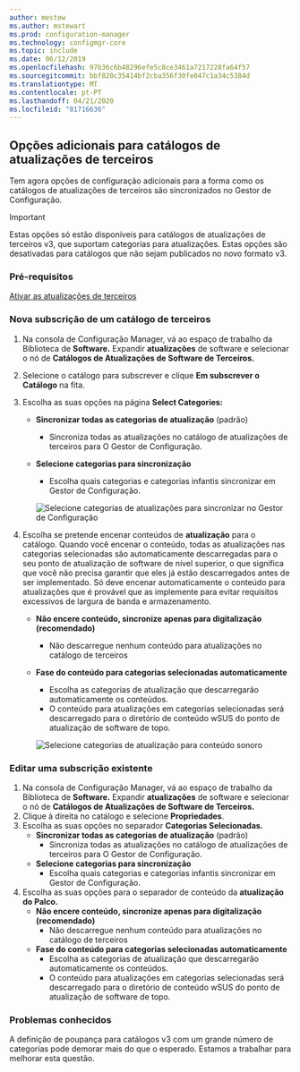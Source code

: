 ```yaml
---
author: mestew
ms.author: mstewart
ms.prod: configuration-manager
ms.technology: configmgr-core
ms.topic: include
ms.date: 06/12/2019
ms.openlocfilehash: 97b36c6b48296efe5c8ce3461a7217228fa64f57
ms.sourcegitcommit: bbf820c35414bf2cba356f30fe047c1a34c5384d
ms.translationtype: MT
ms.contentlocale: pt-PT
ms.lasthandoff: 04/21/2020
ms.locfileid: "81716636"
---
```

## <a name="additional-options-for-third-party-update-catalogs"></a>Opções adicionais para catálogos de atualizações de terceiros

Tem agora opções de configuração adicionais para a forma como os catálogos de atualizações de terceiros são sincronizados no Gestor de Configuração. 

> [!IMPORTANT]
> Estas opções só estão disponíveis para catálogos de atualizações de terceiros v3, que suportam categorias para atualizações. Estas opções são desativadas para catálogos que não sejam publicados no novo formato v3.

### <a name="prerequisites"></a>Pré-requisitos

[Ativar as atualizações de terceiros](https://docs.microsoft.com/sccm/sum/deploy-use/third-party-software-updates)

### <a name="new-subscription-to-a-third-party-catalog"></a>Nova subscrição de um catálogo de terceiros

1. Na consola de Configuração Manager, vá ao espaço de trabalho da Biblioteca de **Software.** Expandir **atualizações** de software e selecionar o nó de **Catálogos de Atualizações de Software de Terceiros.**
1. Selecione o catálogo para subscrever e clique **Em subscrever o Catálogo** na fita.
1. Escolha as suas opções na página **Select Categories:**

   - **Sincronizar todas as categorias de atualização** (padrão)
       - Sincroniza todas as atualizações no catálogo de atualizações de terceiros para O Gestor de Configuração.
   -  **Selecione categorias para sincronização**
       - Escolha quais categorias e categorias infantis sincronizar em Gestor de Configuração.

      ![Selecione categorias de atualizações para sincronizar no Gestor de Configuração](../../media/4469002-select-categories-for-sync.png)

1. Escolha se pretende encenar conteúdos de **atualização** para o catálogo. Quando você encenar o conteúdo, todas as atualizações nas categorias selecionadas são automaticamente descarregadas para o seu ponto de atualização de software de nível superior, o que significa que você não precisa garantir que eles já estão descarregados antes de ser implementado. Só deve encenar automaticamente o conteúdo para atualizações que é provável que as implemente para evitar requisitos excessivos de largura de banda e armazenamento.

   - **Não encere conteúdo, sincronize apenas para digitalização (recomendado)**
     - Não descarregue nenhum conteúdo para atualizações no catálogo de terceiros
   - **Fase do conteúdo para categorias selecionadas automaticamente**
     - Escolha as categorias de atualização que descarregarão automaticamente os conteúdos.
     - O conteúdo para atualizações em categorias selecionadas será descarregado para o diretório de conteúdo wSUS do ponto de atualização de software de topo.

      ![Selecione categorias de atualização para conteúdo sonoro](../../media/4469002-stage-content.png)

### <a name="edit-an-existing-subscription"></a>Editar uma subscrição existente

1. Na consola de Configuração Manager, vá ao espaço de trabalho da Biblioteca de **Software.** Expandir **atualizações** de software e selecionar o nó de **Catálogos de Atualizações de Software de Terceiros.**
1. Clique à direita no catálogo e selecione **Propriedades**.
1. Escolha as suas opções no separador **Categorias Selecionadas.**
   - **Sincronizar todas as categorias de atualização** (padrão)
       - Sincroniza todas as atualizações no catálogo de atualizações de terceiros para O Gestor de Configuração.
   -  **Selecione categorias para sincronização**
       - Escolha quais categorias e categorias infantis sincronizar em Gestor de Configuração.
1. Escolha as suas opções para o separador de conteúdo da **atualização do Palco.**
   - **Não encere conteúdo, sincronize apenas para digitalização (recomendado)**
     - Não descarregue nenhum conteúdo para atualizações no catálogo de terceiros
   - **Fase do conteúdo para categorias selecionadas automaticamente**
     - Escolha as categorias de atualização que descarregarão automaticamente os conteúdos.
     - O conteúdo para atualizações em categorias selecionadas será descarregado para o diretório de conteúdo wSUS do ponto de atualização de software de topo. 

### <a name="known-issues"></a>Problemas conhecidos

A definição de poupança para catálogos v3 com um grande número de categorias pode demorar mais do que o esperado. Estamos a trabalhar para melhorar esta questão. 

